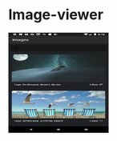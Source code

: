 # Image-viewer
<img src="https://github.com/talapparasat/Image-viewer/blob/master/screenshots/1.png" width="200" height="200" />
